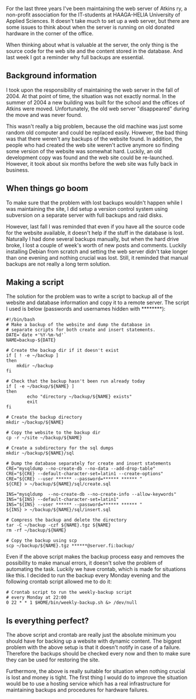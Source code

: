 For the last three years I've been maintaining the web server of Atkins ry, a non-profit association for the IT-students at HAAGA-HELIA University of Applied Sciences. It doesn't take much to set up a web server, but there are some issues to think about when the server is running on old donated hardware in the corner of the office.

When thinking about what is valuable at the server, the only thing is the source code for the web site and the content stored in the database. And last week I got a reminder why full backups are essential.

## Background information

I took upon the responsibility of maintaining the web server in the fall of 2004. At that point of time, the situation was not exactly normal. In the summer of 2004 a new building was built for the school and the offices of Atkins were moved. Unfortunately, the old web server "disappeared" during the move and was never found.

This wasn't really a big problem, because the old machine was just some random old computer and could be replaced easily. However, the bad thing was that there weren't any backups of the website found. In addition, the people who had created the web site weren't active anymore so finding some version of the website was somewhat hard. Luckily, an old development copy was found and the web site could be re-launched. However, it took about six months before the web site was fully back in business.

## When things go boom

To make sure that the problem with lost backups wouldn't happen while I was maintaining the site, I did setup a version control system using subversion on a separate server with full backups and raid disks.

However, last fall I was reminded that even if you have all the source code for the website available, it doesn't help if the stuff in the database is lost. Naturally I had done several backups manually, but when the hard drive broke, I lost a couple of week's worth of new posts and comments. Luckily installing Debian from scratch and setting the web server didn't take longer than one evening and nothing crucial was lost. Still, it reminded that manual backups are not really a long term solution.

## Making a script

The solution for the problem was to write a script to backup all of the website and database information and copy it to a remote server. The script I used is below (passwords and usernames hidden with ********):

    #!/bin/bash
    # Make a backup of the website and dump the database in
    # separate scripts for both create and insert statements.
    DATE=`date +'%Y-%m-%d'`
    NAME=backup-${DATE}

    # Create the backup dir if it doesn't exist
    if [ ! -e ~/backup ]
    then
        mkdir ~/backup
    fi

    # Check that the backup hasn't been run already today
    if [ -e ~/backup/${NAME} ]
    then
            echo "directory ~/backup/${NAME} exists"
            exit
    fi

    # Create the backup directory
    mkdir ~/backup/${NAME}

    # Copy the website to the backup dir
    cp -r ~/site ~/backup/${NAME}

    # Create a subdirectory for the sql dumps
    mkdir ~/backup/${NAME}/sql

    # Dump the database separately for create and insert statements
    CRE="mysqldump --no-create-db --no-data --add-drop-table"
    CRE="${CRE} --default-character-set=latin1 --create-options"
    CRE="${CRE} --user ****** --password=****** ****** "
    ${CRE} > ~/backup/${NAME}/sql/create.sql

    INS="mysqldump  --no-create-db --no-create-info --allow-keywords"
    INS="${INS} --default-character-set=latin1"
    INS="${INS} --user ****** --password=****** ****** "
    ${INS} > ~/backup/${NAME}/sql/insert.sql

    # Compress the backup and delete the directory
    tar -C ~/backup -czf ${NAME}.tgz ${NAME}
    rm -rf ~/backup/${NAME}

    # Copy the backup using scp
    scp ~/backup/${NAME}.tgz ******@server.fi:backup/

Even if the above script makes the backup process easy and removes the possibility to make manual errors, it doesn't solve the problem of
automating the task. Luckily we have crontab, which is made for situations like this. I decided to run the backup every Monday evening and
the following crontab script allowed me to do it:

    # Crontab script to run the weekly-backup script
    # every Monday at 22:00
    0 22 * * 1 $HOME/bin/weekly-backup.sh &> /dev/null

## Is everything perfect?

The above script and crontab are really just the absolute minimum you should have for backing up a website with dynamic content.
The biggest problem with the above setup is that it doesn't notify in case of a failure. Therefore the backups should be checked
every now and then to make sure they can be used for restoring the site.

Furthermore, the above is really suitable for situation when nothing crucial is lost and money is tight. The first thing I would
do to improve the situation would be to use a hosting service which has a real infrastructure for maintaining backups and procedures
for hardware failures.
